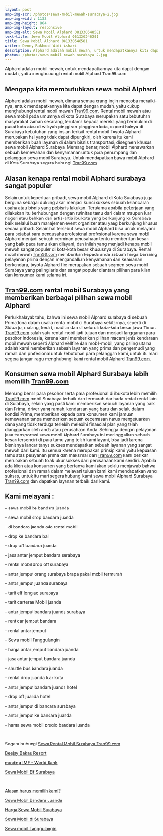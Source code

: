 ```yaml
---
layout: post
amp-img-scr: /photos/sewa-mobil-mewah-surabaya-2.jpg
amp-img-width: 1152
amp-img-height: 864
amp-img-layout: responsive
amp-img-alt: Sewa Mobil Alphard 081330548581
text-title: Sewa Mobil Alphard 081330548581
title: Sewa Mobil Alphard 081330548581
writer: Denny Rakhmad Widi Ashari
description: Alphard adalah mobil mewah, untuk mendapatkannya kita dapat dengan mudah, yaitu cukup menghubungi rental mobil Alphard Tran99.com
photos: /photos/sewa-mobil-mewah-surabaya-2.jpg
---
```

<p class="post">Alphard adalah mobil mewah, untuk mendapatkannya kita dapat dengan mudah, yaitu menghubungi rental mobil Alphard Tran99.com</p>


<h2 class="post">Mengapa kita membutuhkan sewa mobil Alphard </h2>
<p class="post">Alphard adalah mobil mewah, dimana semua orang ingin mencoba menaiki-nya, untuk mendapatkannya kita dapat dengan mudah, yaitu cukup menghubungi rental mobil mewah <a href="https://tran99.com/">Tran99.com</a>. Rental mobil mewah atau sewa mobil pada umumnya di kota Surabaya merupakan satu kebutuhan masyarakat zaman sekarang, terutama kepada mereka yang bermukim di pusat kota atau di wilayah pinggiran-pinggiran kota, seperti halnya di Surabaya kebutuhan yang instan terkait rental mobil Toyota Alphard merupakan hal yang tidak dapat dipungkiri, oleh karena itu kami memberikan buah layanan di dalam bisnis transportasi, disegmen khusus sewa mobil Alphard Surabaya. Memang benar, mobil Alphard menawarkan sebuah kemewahan dan kenyamanan untuk para penumpang dan pelanggan sewa mobil Surabaya. Untuk mendapatkan bawa mobil Alphard di Kota Surabaya segera hubungi <a href="https://tran99.com/">Tran99.com</a> </p>

<amp-img class="post" src="/photos/sewa-mobil-mewah-surabaya-5.jpg" width="649" height="640" layout="responsive" alt="Sewa Mobil Alphard 081330548581"></amp-img>

<h2 class="post">Alasan kenapa rental mobil Alphard surabaya sangat populer </h2>
<p class="post">Selain untuk keperluan pribadi, sewa mobil Alphard di Kota Surabaya juga berguna sebagai dukung akan menjadi kunci sukses sebuah kelancaran usaha atau bisnis yang pebisnis lakukan. Terutama apabila pekerjaan yang dilakukan itu berhubungan dengan rutinitas tamu dari dalam maupun luar negeri atau bahkan dari artis-artis ibu kota yang berkunjung ke Surabaya baik melalui buah manajemen event organizer atau yang berkunjung khusus secara pribadi. Selain hal tersebut sewa mobil Alphard bisa untuk melayani para pejabat para pengusaha profesional profesional karena sewa mobil Alphard menjadi sebuah cerminan perusahaan tentu memberikan kesan yang baik pada tamu akan dilayani, dan inilah yang menjadi kenapa mobil mewah sangat populer di kota-kota besar khususnya di Surabaya. Rental mobil mewah <a href="https://tran99.com/">Tran99.com</a> memberikan kepada anda sebuah harga bersaing pelayanan  prima dengan mengandalkan kenyamanan dan keamanan berkendara, toyota Alphard fire merupakan sebuah segmen sewa mobil Surabaya yang paling laris dan sangat populer diantara pilihan para klien dan konsumen kami selama ini.
 </p>

<h2 class="post"><a href="https://tran99.com/">Tran99.com</a> rental mobil Surabaya yang memberikan berbagai pilihan sewa mobil Alphard </h2>
<p class="post">Perlu khalayak tahu, bahwa ini sewa mobil Alphard surabaya di sebuah Primadona dalam usaha rental mobil di Surabaya sekitarnya, seperti di Sidoarjo, malang, kediri, madiun dan di seluruh kota-kota besar jawa Timur. <a href="https://tran99.com/">Tran99.com</a> salah satu rental mobil jadi tujuan dan menjadi langganan para pesohor indonesia, karena kami memberikan pilihan macam jenis kendaraan mobil mewah seperti Alphard Vellfire dan mobil-mobil, yang paling utama adalah kami memberikan sebuah layanan yang prima dan pengemudi yang ramah dan profesional untuk kebutuhan para pelanggan kami, untuk itu mari segera jangan ragu menghubungi kami rental mobil Alphard <a href="https://tran99.com/">Tran99.com</a>. </p>

<h2 class="post">Konsumen sewa mobil Alphard Surabaya lebih memilih <a href="https://tran99.com/">Tran99.com</a> </h2>
<p class="post">Memang benar para pesohor serta para profesional di ibukota lebih memilih <a href="https://tran99.com/">Tran99.com</a> mobil Surabaya terbaik dan termurah daripada rental rental lain di Surabaya, selain yang pasti kami memberikan sebuah layanan yang baik dan Prima, driver yang ramah, kendaraan yang baru dan selalu dalam kondisi Prima, memberikan kepada para konsumen kami jamuan kemewahan tanpa memberikan sebuah kecemasan harus mengeluarkan dana yang tidak terduga terlebih melebihi financial plan yang telah dianggarkan oleh anda atau perusahaan Anda. Sehingga dengan pelayanan jasa transportasi sewa mobil Alphard Surabaya ini meninggalkan sebuah kesan tersendiri di para tamu yang telah kami layani, bisa jadi karena bisnisnya lancar tanya sukses mendapatkan sebuah layanan yang sangat mewah dari kami. Itu semua karena merupakan prinsip kami yaitu kepuasan tamu atas pelayanan prima dan maksimal dari <a href="https://tran99.com/">Tran99.com</a> kami berikan merupakan sebuah tolak ukur sukses dari perusahaan kami sendiri. Apabila ada klien atau konsumen yang bertanya kami akan selalu menjawab bahwa profesional dan ramah dalam melayani tujuan kami kami mendapatkan yang sukses, untuk itu mari segera hubungi kami sewa mobil Alphard Surabaya <a href="https://tran99.com/">Tran99.com</a> dan dapatkan layanan terbaik dari kami. </p>

<amp-img class="post" src="/photos/sewa-mobil-mewah-surabaya-2.jpg" width="998" height="750" layout="responsive" alt="Sewa Mobil Alphard 081330548581"></amp-img>

<h2 class="post"></h2>
<h2 class="post">Kami melayani :</h2>
<p class="post">- sewa mobil ke bandara juanda</p>
<p class="post">- sewa mobil drop bandara juanda</p>
<p class="post">- di bandara juanda ada rental mobil</p>
<p class="post">- drop ke bandara bali</p>
<p class="post">- drop off bandara juanda</p>
<p class="post">- jasa antar jemput bandara surabaya</p>
<p class="post">- rental mobil drop off surabaya</p>
<p class="post">- antar jemput orang surabaya brapa pakai mobil termurah</p>
<p class="post">- antar jemput juanda surabaya</p>
<p class="post">- tarif elf long ac surabaya</p>
<p class="post">- tarif carteran Mobil juanda</p>
<p class="post">- antar jemput bandara juanda surabaya</p>
<p class="post">- rent car jemput bandara</p>
<p class="post">- rental antar jemput</p>
<p class="post">- Sewa mobil Tanggulangin</p>
<p class="post">- harga antar jemput bandara juanda</p>
<p class="post">- jasa antar jemput bandara juanda</p>
<p class="post">- shuttle bus bandara juanda</p>
<p class="post">- rental drop juanda luar kota</p>
<p class="post">- antar jemput bandara juanda hotel</p>
<p class="post">- drop off juanda hotel</p>
<p class="post">- antar jemput di bandara surabaya </p>
<p class="post">- antar jemput ke bandara juanda</p>
<p class="post">- harga sewa mobil pregio bandara juanda</p>
<p class="post"><br></p>
<p class="post">Segera hubungi <a href="https://tran99.com/">Sewa Rental Mobil Surabaya Tran99.com</a></p>
<p class="post"><a href="https://tran99.com/2018/04/12/beejay-bakau-resort/">Beejay Bakau Resort</a></p>
<p class="post"><a href="https://tran99.com/2018/10/05/rental-annual-meeting-imf-world-bank-di-bali/">meeting IMF – World Bank</a></p>
<p class="post"><a href="https://tran99.com/2018/09/28/sewa-mobil-elf-surabaya/">Sewa Mobil Elf Surabaya</a></p>
<p class="post"><br></p>
<p class="post"><a href="https://tran99.com/2018/11/05/keunggulan-rental-mobil-surabaya/">Alasan harus memilih kami?</a></p>
<p class="post"><a href="https://tran99.com/2018/07/23/sewa-mobil-bandara-juanda/">Sewa Mobil Bandara Juanda</a></p>
<p class="post"><a href="https://tran99.com/2018/06/21/harga-sewa-mobil-surabaya/">Harga Sewa Mobil Surabaya</a></p>
<p class="post"><a href="https://tran99.com/2018/05/27/sewa-mobil-di-surabaya/">Sewa Mobil di Surabaya</a></p>
<p class="post"><a href="https://tran99.com/2018/08/16/sewa-mobil-tanggulangin/">Sewa mobil Tanggulangin</a></p>
<br>